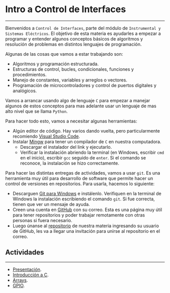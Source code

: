 # Intro a Control de Interfaces
---
Bienvenidos a `Control de Interfaces`, parte del módulo de `Instrumental y Sistemas Eléctricos`. El objetivo de esta materia es ayudarles a empezar a programar y entender algunos conceptos básicos de algoritmos y resolución de problemas en distintos lenguajes de programación.

Algunas de las cosas que vamos a estar trabajando son:

- Algoritmos y programación estructurada.
- Estructuras de control, bucles, condicionales, funciones y procedimientos.
- Manejo de constantes, variables y arreglos o vectores.
- Programación de microcontroladores y control de puertos digitales y analógicos.

Vamos a arrancar usando algo de lenguaje `C` para empezar a manejar algunos de estos conceptos para mas adelante usar un lenguaje de mas alto nivel que se llama `Python`.

Para hacer todo esto, vamos a necesitar algunas herramientas:

- Algún editor de código. Hay varios dando vuelta, pero particularmente recomiendo [Visual Studio Code](https://code.visualstudio.com/).
- Instalar [Mingw](https://sourceforge.net/projects/mingw-w64/files/Toolchains%20targetting%20Win32/Personal%20Builds/mingw-builds/installer/mingw-w64-install.exe/download) para tener un compilador de `C` en nuestra computadora.
  - Descargar el instalador del link y ejecutarlo.
  - Verificar la instalación abriendo la terminal (en Windows, escribir `cmd` en el inicio), escribir `gcc` seguido de `enter`. Si el comando se reconoce, la instalación se hizo correctamente.

Para hacer las distintas entregas de actividades, vamos a usar `git`. Es una herramienta muy útil para desarrollo de software que permite hacer un control de versiones en repositorios. Para usarla, hacemos lo siguiente:

- Descarguen [Git para Windows](https://git-scm.com/download/win) e instálenlo. Verifiquen en la terminal de Windows la instalación escribiendo el comando `git`. Si fue correcta, tienen que ver un mensaje de ayuda.
- Creen una cuenta en [GitHub](https://github.com/) con su correo. Esta es una página muy útil para tener repositorios y poder trabajar remotamente con otras personas si fuera necesario.  
- Luego únanse al [repositorio](https://school-org-repo.herokuapp.com/) de nuestra materia ingresando su usuario de GitHub, les va a llegar una invitación para unirse al repositorio en el correo.

## Actividades
---
- [Presentación](pset0/).
- [Introducción a C](pset1/).
- [Arrays](pset2/).
- [GPIO](pset3/).